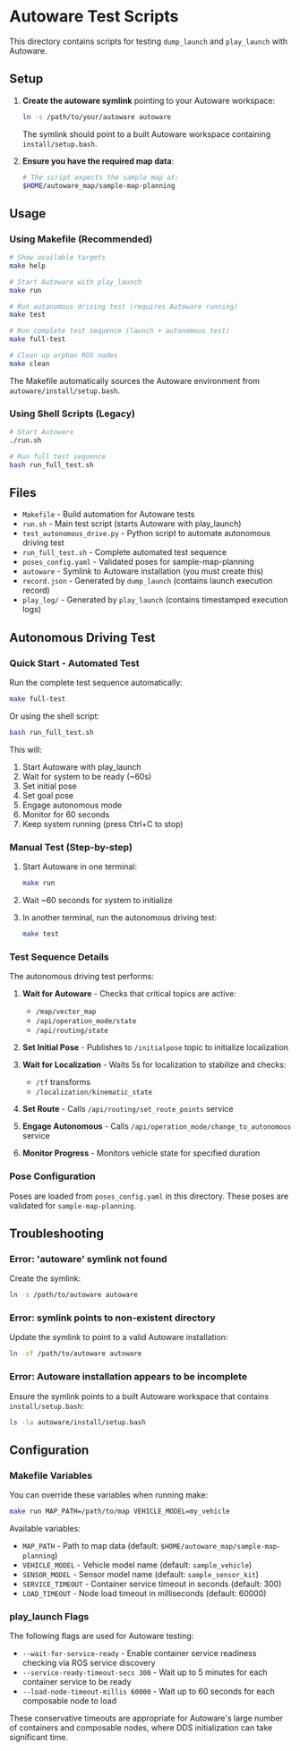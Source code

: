 # Autoware Test Scripts

This directory contains scripts for testing `dump_launch` and `play_launch` with Autoware.

## Setup

1. **Create the autoware symlink** pointing to your Autoware workspace:
   ```bash
   ln -s /path/to/your/autoware autoware
   ```

   The symlink should point to a built Autoware workspace containing `install/setup.bash`.

2. **Ensure you have the required map data**:
   ```bash
   # The script expects the sample map at:
   $HOME/autoware_map/sample-map-planning
   ```

## Usage

### Using Makefile (Recommended)

```bash
# Show available targets
make help

# Start Autoware with play_launch
make run

# Run autonomous driving test (requires Autoware running)
make test

# Run complete test sequence (launch + autonomous test)
make full-test

# Clean up orphan ROS nodes
make clean
```

The Makefile automatically sources the Autoware environment from `autoware/install/setup.bash`.

### Using Shell Scripts (Legacy)

```bash
# Start Autoware
./run.sh

# Run full test sequence
bash run_full_test.sh
```

## Files

- `Makefile` - Build automation for Autoware tests
- `run.sh` - Main test script (starts Autoware with play_launch)
- `test_autonomous_drive.py` - Python script to automate autonomous driving test
- `run_full_test.sh` - Complete automated test sequence
- `poses_config.yaml` - Validated poses for sample-map-planning
- `autoware` - Symlink to Autoware installation (you must create this)
- `record.json` - Generated by `dump_launch` (contains launch execution record)
- `play_log/` - Generated by `play_launch` (contains timestamped execution logs)

## Autonomous Driving Test

### Quick Start - Automated Test

Run the complete test sequence automatically:

```bash
make full-test
```

Or using the shell script:
```bash
bash run_full_test.sh
```

This will:
1. Start Autoware with play_launch
2. Wait for system to be ready (~60s)
3. Set initial pose
4. Set goal pose
5. Engage autonomous mode
6. Monitor for 60 seconds
7. Keep system running (press Ctrl+C to stop)

### Manual Test (Step-by-step)

1. Start Autoware in one terminal:
   ```bash
   make run
   ```

2. Wait ~60 seconds for system to initialize

3. In another terminal, run the autonomous driving test:
   ```bash
   make test
   ```

### Test Sequence Details

The autonomous driving test performs:

1. **Wait for Autoware** - Checks that critical topics are active:
   - `/map/vector_map`
   - `/api/operation_mode/state`
   - `/api/routing/state`

2. **Set Initial Pose** - Publishes to `/initialpose` topic to initialize localization

3. **Wait for Localization** - Waits 5s for localization to stabilize and checks:
   - `/tf` transforms
   - `/localization/kinematic_state`

4. **Set Route** - Calls `/api/routing/set_route_points` service

5. **Engage Autonomous** - Calls `/api/operation_mode/change_to_autonomous` service

6. **Monitor Progress** - Monitors vehicle state for specified duration

### Pose Configuration

Poses are loaded from `poses_config.yaml` in this directory.
These poses are validated for `sample-map-planning`.

## Troubleshooting

### Error: 'autoware' symlink not found
Create the symlink:
```bash
ln -s /path/to/autoware autoware
```

### Error: symlink points to non-existent directory
Update the symlink to point to a valid Autoware installation:
```bash
ln -sf /path/to/autoware autoware
```

### Error: Autoware installation appears to be incomplete
Ensure the symlink points to a built Autoware workspace that contains `install/setup.bash`:
```bash
ls -la autoware/install/setup.bash
```

## Configuration

### Makefile Variables

You can override these variables when running make:

```bash
make run MAP_PATH=/path/to/map VEHICLE_MODEL=my_vehicle
```

Available variables:
- `MAP_PATH` - Path to map data (default: `$HOME/autoware_map/sample-map-planning`)
- `VEHICLE_MODEL` - Vehicle model name (default: `sample_vehicle`)
- `SENSOR_MODEL` - Sensor model name (default: `sample_sensor_kit`)
- `SERVICE_TIMEOUT` - Container service timeout in seconds (default: 300)
- `LOAD_TIMEOUT` - Node load timeout in milliseconds (default: 60000)

### play_launch Flags

The following flags are used for Autoware testing:

- `--wait-for-service-ready` - Enable container service readiness checking via ROS service discovery
- `--service-ready-timeout-secs 300` - Wait up to 5 minutes for each container service to be ready
- `--load-node-timeout-millis 60000` - Wait up to 60 seconds for each composable node to load

These conservative timeouts are appropriate for Autoware's large number of containers and composable nodes, where DDS initialization can take significant time.
